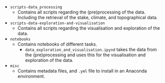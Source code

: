 - ```scripts-data_processing```
  - Contains all scripts regarding the (pre)processing of the data. Including the retrieval of the stake, climate, and topographical data. 
- ```scripts-data-exploration-and-visualisation```
  - Contains all scripts regarding the visualisation and exploration of the data.
- ```notebooks```
  - Contains notebooks of different tasks.
    - ```data_exploration_and_visualisation.ipynd``` takes the data from the (pre)processing and uses this for the visualisation and exploration of the data.
- ```misc```
  - Contains metadata files, and ```.yml``` file to install in an Anaconda environment. 